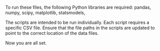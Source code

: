 To run these files, the following Python libraries are required:
pandas,
numpy,
scipy,
matplotlib,
statsmodels,

The scripts are intended to be run individually. Each script requires a specific CSV file. Ensure that the file paths in the scripts are updated to point to the correct location of the data files.

Now you are all set.
